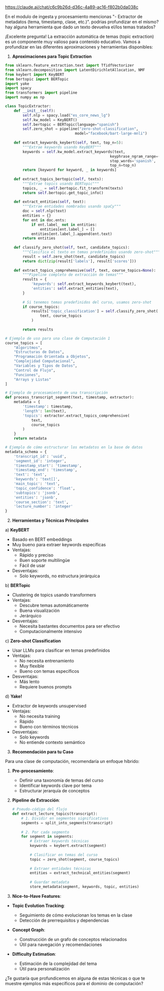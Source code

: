 https://claude.ai/chat/c6c9b26d-d36c-4a89-ac16-f802b0da038c

En el modulo de ingesta y procesamiento mencionas "- Extractor de metadatos (tema, timestamp, clase, etc.)". podrias profundizar en el mismo? hay alguna herramienta que dado un texto devuelva el/los temas tratados?


¡Excelente pregunta! La extracción automática de temas (topic extraction) es un componente muy valioso para contenido educativo. Vamos a profundizar en las diferentes aproximaciones y herramientas disponibles:

1. **Aproximaciones para Topic Extraction**



```python
from sklearn.feature_extraction.text import TfidfVectorizer
from sklearn.decomposition import LatentDirichletAllocation, NMF
from keybert import KeyBERT
from bertopic import BERTopic
import yake
import spacy
from transformers import pipeline
import numpy as np

class TopicExtractor:
    def __init__(self):
        self.nlp = spacy.load("es_core_news_lg")
        self.kw_model = KeyBERT()
        self.bertopic = BERTopic(language="spanish")
        self.zero_shot = pipeline("zero-shot-classification",
                                model="facebook/bart-large-mnli")
        
    def extract_keywords_keybert(self, text, top_n=5):
        """Extrae keywords usando KeyBERT"""
        keywords = self.kw_model.extract_keywords(text, 
                                                keyphrase_ngram_range=(1, 2),
                                                stop_words='spanish',
                                                top_n=top_n)
        return [keyword for keyword, _ in keywords]
    
    def extract_topics_bertopic(self, texts):
        """Extrae topics usando BERTopic"""
        topics, _ = self.bertopic.fit_transform(texts)
        return self.bertopic.get_topic_info()
    
    def extract_entities(self, text):
        """Extrae entidades nombradas usando spaCy"""
        doc = self.nlp(text)
        entities = {}
        for ent in doc.ents:
            if ent.label_ not in entities:
                entities[ent.label_] = []
            entities[ent.label_].append(ent.text)
        return entities
    
    def classify_zero_shot(self, text, candidate_topics):
        """Clasifica el texto en temas predefinidos usando zero-shot"""
        result = self.zero_shot(text, candidate_topics)
        return dict(zip(result['labels'], result['scores']))
    
    def extract_topics_comprehensive(self, text, course_topics=None):
        """Pipeline completo de extracción de temas"""
        results = {
            'keywords': self.extract_keywords_keybert(text),
            'entities': self.extract_entities(text),
        }
        
        # Si tenemos temas predefinidos del curso, usamos zero-shot
        if course_topics:
            results['topic_classification'] = self.classify_zero_shot(
                text, course_topics
            )
            
        return results

# Ejemplo de uso para una clase de Computación 1
course_topics = [
    "Algoritmos",
    "Estructuras de Datos",
    "Programación Orientada a Objetos",
    "Complejidad Computacional",
    "Variables y Tipos de Datos",
    "Control de Flujo",
    "Funciones",
    "Arrays y Listas"
]

# Ejemplo de procesamiento de una transcripción
def process_transcript_segment(text, timestamp, extractor):
    metadata = {
        'timestamp': timestamp,
        'length': len(text),
        'topics': extractor.extract_topics_comprehensive(
            text, 
            course_topics
        )
    }
    return metadata

# Ejemplo de cómo estructurar los metadatos en la base de datos
metadata_schema = {
    'transcript_id': 'uuid',
    'segment_id': 'integer',
    'timestamp_start': 'timestamp',
    'timestamp_end': 'timestamp',
    'text': 'text',
    'keywords': 'text[]',
    'main_topic': 'text',
    'topic_confidence': 'float',
    'subtopics': 'jsonb',
    'entities': 'jsonb',
    'course_section': 'text',
    'lecture_number': 'integer'
}

```

2. **Herramientas y Técnicas Principales**

a) **KeyBERT**
- Basado en BERT embeddings
- Muy bueno para extraer keywords específicas
- Ventajas:
  - Rápido y preciso
  - Buen soporte multilingüe
  - Fácil de usar
- Desventajas:
  - Solo keywords, no estructura jerárquica

b) **BERTopic**
- Clustering de topics usando transformers
- Ventajas:
  - Descubre temas automáticamente
  - Buena visualización
  - Jerárquico
- Desventajas:
  - Necesita bastantes documentos para ser efectivo
  - Computacionalmente intensivo

c) **Zero-shot Classification**
- Usar LLMs para clasificar en temas predefinidos
- Ventajas:
  - No necesita entrenamiento
  - Muy flexible
  - Bueno con temas específicos
- Desventajas:
  - Más lento
  - Requiere buenos prompts

d) **Yake!**
- Extractor de keywords unsupervised
- Ventajas:
  - No necesita training
  - Rápido
  - Bueno con términos técnicos
- Desventajas:
  - Solo keywords
  - No entiende contexto semántico

3. **Recomendación para tu Caso**

Para una clase de computación, recomendaría un enfoque híbrido:

1. **Pre-procesamiento**:
   - Definir una taxonomía de temas del curso
   - Identificar keywords clave por tema
   - Estructurar jerarquía de conceptos

2. **Pipeline de Extracción**:
   ```python
   # Pseudo-código del flujo
   def extract_lecture_topics(transcript):
       # 1. Dividir en segmentos significativos
       segments = split_into_segments(transcript)
       
       # 2. Por cada segmento
       for segment in segments:
           # Extraer keywords técnicas
           keywords = keybert.extract(segment)
           
           # Clasificar en temas del curso
           topic = zero_shot(segment, course_topics)
           
           # Extraer entidades técnicas
           entities = extract_technical_entities(segment)
           
           # Guardar metadata
           store_metadata(segment, keywords, topic, entities)
   ```

4. **Nice-to-Have Features**:

- **Topic Evolution Tracking**: 
  - Seguimiento de cómo evolucionan los temas en la clase
  - Detección de prerrequisitos y dependencias

- **Concept Graph**:
  - Construcción de un grafo de conceptos relacionados
  - Útil para navegación y recomendaciones

- **Difficulty Estimation**:
  - Estimación de la complejidad del tema
  - Útil para personalización

¿Te gustaría que profundicemos en alguna de estas técnicas o que te muestre ejemplos más específicos para el dominio de computación?